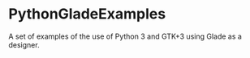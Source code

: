 # PythonGladeExamples
A set of examples of the use of Python 3 and GTK+3 using Glade as a designer.
